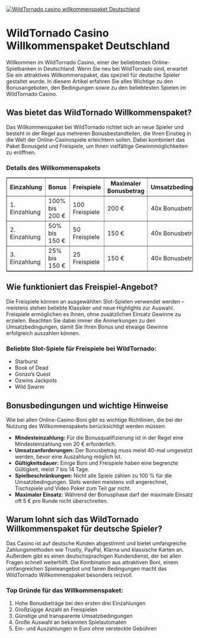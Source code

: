 [![WildTornado casino willkommenspaket Deutschland](https://123-caf.pages.dev/gitsignup.png)](https://vrmoo.ru/Bt82HjjY)

<h1>WildTornado Casino Willkommenspaket Deutschland</h1>  <p>Willkommen im WildTornado Casino, einer der beliebtesten Online-Spielbanken in Deutschland. Wenn Sie neu bei WildTornado sind, erwartet Sie ein attraktives Willkommenspaket, das speziell für deutsche Spieler gestaltet wurde. In diesem Artikel erfahren Sie alles Wichtige zu den Bonusangeboten, den Bedingungen sowie zu den beliebtesten Spielen im WildTornado Casino.</p>  <h2>Was bietet das WildTornado Willkommenspaket?</h2> <p>Das Willkommenspaket bei WildTornado richtet sich an neue Spieler und besteht in der Regel aus mehreren Bonusbestandteilen, die Ihren Einstieg in die Welt der Online-Casinospiele erleichtern sollen. Dabei kombiniert das Paket Bonusgeld und Freispiele, um Ihnen vielfältige Gewinnmöglichkeiten zu eröffnen.</p>  <h3>Details des Willkommenspakets</h3> <table border="1" cellpadding="8" cellspacing="0">   <thead>     <tr>       <th>Einzahlung</th>       <th>Bonus</th>       <th>Freispiele</th>       <th>Maximaler Bonusbetrag</th>       <th>Umsatzbedingungen</th>     </tr>   </thead>   <tbody>     <tr>       <td>1. Einzahlung</td>       <td>100% bis 200 €</td>       <td>100 Freispiele</td>       <td>200 €</td>       <td>40x Bonusbetrag</td>     </tr>     <tr>       <td>2. Einzahlung</td>       <td>50% bis 150 €</td>       <td>50 Freispiele</td>       <td>150 €</td>       <td>40x Bonusbetrag</td>     </tr>     <tr>       <td>3. Einzahlung</td>       <td>25% bis 150 €</td>       <td>25 Freispiele</td>       <td>150 €</td>       <td>40x Bonusbetrag</td>     </tr>   </tbody> </table>  <h2>Wie funktioniert das Freispiel-Angebot?</h2> <p>Die Freispiele können an ausgewählten Slot-Spielen verwendet werden – meistens stehen beliebte Klassiker und neue Highlights zur Auswahl. Freispiele ermöglichen es Ihnen, ohne zusätzlichen Einsatz Gewinne zu erzielen. Beachten Sie dabei immer die Anmerkungen zu den Umsatzbedingungen, damit Sie Ihren Bonus und etwaige Gewinne erfolgreich auszahlen können.</p>  <h3>Beliebte Slot-Spiele für Freispiele bei WildTornado:</h3> <ul>   <li>Starburst</li>   <li>Book of Dead</li>   <li>Gonzo’s Quest</li>   <li>Ozwins Jackpots</li>   <li>Wild Swarm</li> </ul>  <h2>Bonusbedingungen und wichtige Hinweise</h2> <p>Wie bei allen Online-Casino-Boni gibt es wichtige Richtlinien, die bei der Nutzung des Willkommenspakets berücksichtigt werden müssen:</p> <ul>   <li><strong>Mindesteinzahlung:</strong> Für die Bonusqualifizierung ist in der Regel eine Mindesteinzahlung von 20 € erforderlich.</li>   <li><strong>Umsatzanforderungen:</strong> Der Bonusbetrag muss meist 40-mal umgesetzt werden, bevor eine Auszahlung möglich ist.</li>   <li><strong>Gültigkeitsdauer:</strong> Einige Boni und Freispiele haben eine begrenzte Gültigkeit, meist 7 bis 14 Tage.</li>   <li><strong>Spielbeschränkungen:</strong> Nicht alle Spiele zählen zu 100 % für die Umsatzbedingungen. Slots werden meistens voll angerechnet, Tischspiele und Video Poker zum Teil gar nicht.</li>   <li><strong>Maximaler Einsatz:</strong> Während der Bonusphase darf der maximale Einsatz oft 5 € pro Runde nicht überschreiten.</li> </ul>  <h2>Warum lohnt sich das WildTornado Willkommenspaket für deutsche Spieler?</h2> <p>Das Casino ist auf deutsche Kunden abgestimmt und bietet umfangreiche Zahlungsmethoden wie Trustly, PayPal, Klarna und klassische Karten an. Außerdem gibt es einen deutschsprachigen Kundendienst, der bei allen Fragen schnell weiterhilft. Die Kombination aus attraktiven Boni, einem umfangreichen Spieleangebot und fairen Bedingungen macht das WildTornado Willkommenspaket besonders reizvoll.</p>  <h3>Top Gründe für das Willkommenspaket:</h3> <ol>   <li>Hohe Bonusbeträge bei den ersten drei Einzahlungen</li>   <li>Großzügige Anzahl an Freispielen</li>   <li>Günstige und transparente Umsatzbedingungen</li>   <li>Große Auswahl an bekannten Spielautomaten</li>   <li>Ein- und Auszahlungen in Euro ohne versteckte Gebühren</li> </ol>